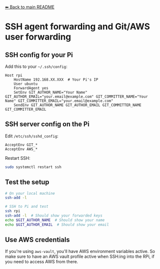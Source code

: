 [⬅ Back to main README](../README.md)

# SSH agent forwarding and Git/AWS user forwarding

## SSH config for your Pi

Add this to your `~/.ssh/config`:

```
Host rpi
    HostName 192.168.XX.XXX  # Your Pi's IP
    User ubuntu
    ForwardAgent yes
    SetEnv GIT_AUTHOR_NAME="Your Name" GIT_AUTHOR_EMAIL="your.email@example.com" GIT_COMMITTER_NAME="Your Name" GIT_COMMITTER_EMAIL="your.email@example.com"
    SendEnv GIT_AUTHOR_NAME GIT_AUTHOR_EMAIL GIT_COMMITTER_NAME GIT_COMMITTER_EMAIL
```

## SSH server config on the Pi

Edit `/etc/ssh/sshd_config`:

```
AcceptEnv GIT_*
AcceptEnv AWS_*
```

Restart SSH:

```bash
sudo systemctl restart ssh
```

## Test the setup

```bash
# On your local machine
ssh-add -l

# SSH to Pi and test
ssh rpi
ssh-add -l  # Should show your forwarded keys
echo $GIT_AUTHOR_NAME  # Should show your name
echo $GIT_AUTHOR_EMAIL  # Should show your email
```

## Use AWS credentials

If you're using `aws-vault`, you'll have AWS environment variables active. So make sure to have an AWS vault profile active when SSH:ing into the RPi, if you need to access AWS from there.
